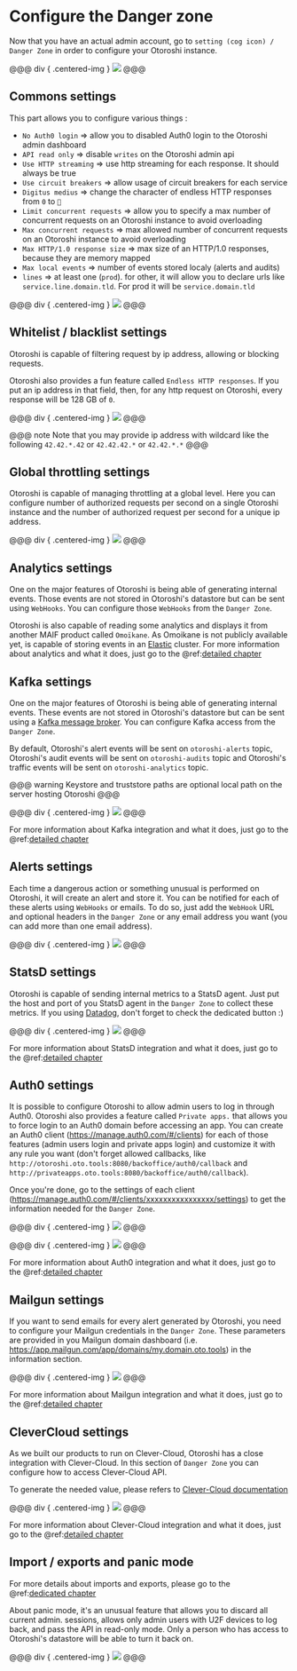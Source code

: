 # Configure the Danger zone

Now that you have an actual admin account, go to `setting (cog icon) / Danger Zone` in order to configure your Otoroshi instance.

@@@ div { .centered-img }
<img src="../img/go-to-danger-zone.png" />
@@@

## Commons settings

This part allows you to configure various things :

* `No Auth0 login` => allow you to disabled Auth0 login to the Otoroshi admin dashboard
* `API read only` => disable `writes` on the Otoroshi admin api
* `Use HTTP streaming` => use http streaming for each response. It should always be true
* `Use circuit breakers` => allow usage of circuit breakers for each service
* `Digitus medius` => change the character of endless HTTP responses from `0` to `🖕`
* `Limit concurrent requests` => allow you to specify a max number of concurrent requests on an Otoroshi instance to avoid overloading
* `Max concurrent requests` => max allowed number of concurrent requests on an Otoroshi instance to avoid overloading
* `Max HTTP/1.0 response size` => max size of an HTTP/1.0 responses, because they are memory mapped
* `Max local events` => number of events stored localy (alerts and audits)
* `lines` => at least one (`prod`). for other, it will allow you to declare urls like `service.line.domain.tld`. For prod it will be `service.domain.tld`

@@@ div { .centered-img }
<img src="../img/danger-zone-1-commons.png" />
@@@

## Whitelist / blacklist settings

Otoroshi is capable of filtering request by ip address, allowing or blocking requests.

Otoroshi also provides a fun feature called `Endless HTTP responses`. If you put an ip address in that field, then, for any http request on Otoroshi, every response will be 128 GB of `0`.

@@@ div { .centered-img }
<img src="../img/danger-zone-2-whitelist-blacklist.png" />
@@@

@@@ note
Note that you may provide ip address with wildcard like the following `42.42.*.42` or `42.42.42.*` or `42.42.*.*`
@@@

## Global throttling settings

Otoroshi is capable of managing throttling at a global level. Here you can configure number of authorized requests per second on a single Otoroshi instance and the number of authorized request per second for a unique ip address.

@@@ div { .centered-img }
<img src="../img/danger-zone-3-throttling.png" />
@@@

## Analytics settings

One on the major features of Otoroshi is being able of generating internal events. Those events are not stored in Otoroshi's datastore but can be sent using `WebHooks`. You can configure those `WebHooks` from the `Danger Zone`.

Otoroshi is also capable of reading some analytics and displays it from another MAIF product called `Omoïkane`. As Omoikane is not publicly available yet, is capable of storing events in an [Elastic](https://www.elastic.co/) cluster. For more information about analytics and what it does, just go to the @ref:[detailed chapter](../integrations/analytics.md)

## Kafka settings

One on the major features of Otoroshi is being able of generating internal events. These events are not stored in Otoroshi's datastore but can be sent using a [Kafka message broker](https://kafka.apache.org/). You can configure Kafka access from the `Danger Zone`.

By default, Otoroshi's alert events will be sent on `otoroshi-alerts` topic, Otoroshi's audit events will be sent on `otoroshi-audits` topic and  Otoroshi's traffic events will be sent on `otoroshi-analytics` topic.

@@@ warning
Keystore and truststore paths are optional local path on the server hosting Otoroshi
@@@

@@@ div { .centered-img }
<img src="../img/danger-zone-5-kafka.png" />
@@@

For more information about Kafka integration and what it does, just go to the @ref:[detailed chapter](../integrations/analytics.md)

## Alerts settings

Each time a dangerous action or something unusual is performed on Otoroshi, it will create an alert and store it. You can be notified for each of these alerts using `WebHooks` or emails. To do so, just add the `WebHook` URL and optional headers in the `Danger Zone` or any email address you want (you can add more than one email address).

@@@ div { .centered-img }
<img src="../img/danger-zone-6-alerts.png" />
@@@

## StatsD settings

Otoroshi is capable of sending internal metrics to a StatsD agent. Just put the host and port of you StatsD agent in the `Danger Zone` to collect these metrics. If you using [Datadog](https://www.datadoghq.com), don't forget to check the dedicated button :)

@@@ div { .centered-img }
<img src="../img/danger-zone-7-statsd.png" />
@@@

For more information about StatsD integration and what it does, just go to the @ref:[detailed chapter](../integrations/statsd.md)

## Auth0 settings

It is possible to configure Otoroshi to allow admin users to log in through Auth0. Otoroshi also provides a feature called `Private apps.` that allows you to force login to an Auth0 domain before accessing an app. You can create an Auth0 client (https://manage.auth0.com/#/clients) for each of those features (admin users login and private apps login) and customize it with any rule you want (don't forget allowed callbacks, like `http://otoroshi.oto.tools:8080/backoffice/auth0/callback` and `http://privateapps.oto.tools:8080/backoffice/auth0/callback`).

Once you're done, go to the settings of each client (https://manage.auth0.com/#/clients/xxxxxxxxxxxxxxxx/settings) to get the information needed for the `Danger Zone`.

@@@ div { .centered-img }
<img src="../img/auth0-settings.png" />
@@@

@@@ div { .centered-img }
<img src="../img/danger-zone-8-auth0.png" />
@@@

For more information about Auth0 integration and what it does, just go to the @ref:[detailed chapter](../integrations/auth0.md)

## Mailgun settings

If you want to send emails for every alert generated by Otoroshi, you need to configure your Mailgun credentials in the `Danger Zone`. These parameters are provided in you Mailgun domain dashboard (i.e. https://app.mailgun.com/app/domains/my.domain.oto.tools) in the information section.

@@@ div { .centered-img }
<img src="../img/danger-zone-9-mailgun.png" />
@@@

For more information about Mailgun integration and what it does, just go to the @ref:[detailed chapter](../integrations/mailgun.md)

## CleverCloud settings

As we built our products to run on Clever-Cloud, Otoroshi has a close integration with Clever-Cloud. In this section of `Danger Zone` you can configure how to access Clever-Cloud API.

To generate the needed value, please refers to [Clever-Cloud documentation](https://www.clever-cloud.com/doc/clever-cloud-apis/cc-api/)

@@@ div { .centered-img }
<img src="../img/danger-zone-10-clevercloud.png" />
@@@

For more information about Clever-Cloud integration and what it does, just go to the @ref:[detailed chapter](../integrations/clevercloud.md)

## Import / exports and panic mode

For more details about imports and exports, please go to the @ref:[dedicated chapter](../usage/8-importsexports.md)

About panic mode, it's an unusual feature that allows you to discard all current admin. sessions, allows only admin users with U2F devices to log back, and pass the API in read-only mode. Only a person who has access to Otoroshi's datastore will be able to turn it back on.

@@@ div { .centered-img }
<img src="../img/danger-zone-11-bottom.png" />
@@@
